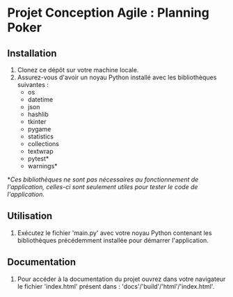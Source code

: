 # Projet Conception Agile : Planning Poker

## Installation

1. Clonez ce dépôt sur votre machine locale.
2. Assurez-vous d'avoir un noyau Python installé avec les bibliothèques suivantes :
    - os
    - datetime
    - json
    - hashlib
    - tkinter
    - pygame
    - statistics
    - collections
    - textwrap
    - pytest*
    - warnings*

**Ces bibliothèques ne sont pas nécessaires au fonctionnement de l'application, celles-ci sont seulement utiles pour tester le code de l'application.*

## Utilisation

1. Exécutez le fichier 'main.py' avec votre noyau Python contenant les bibliothèques précédemment installée pour démarrer l'application.

## Documentation

1. Pour accéder à la documentation du projet ouvrez dans votre navigateur le fichier 'index.html' présent dans : 'docs'/'build'/'html'/'index.html'.